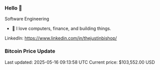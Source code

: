 ### Hello 🤙  

Software Engineering

- 🔭 I love computers, finance, and building things.
  
LinkedIn: https://www.linkedin.com/in/thejustinbishop/  
































































































































































### Bitcoin Price Update
Last updated: 2025-05-16 09:13:58 UTC
Current price: $103,552.00 USD
